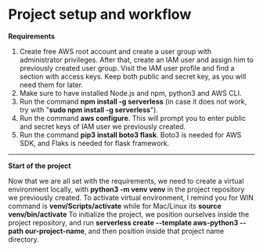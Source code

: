 # Project setup and workflow

**Requirements**

1. Create free AWS root account and create a user group with administrator privileges. After that, create an IAM user and assign him to previously created user group. Visit the IAM user profile and find a section with access keys. Keep both public and secret key, as you will need them for later.
2. Make sure to have installed Node.js and npm, python3 and AWS CLI.
3. Run the command **npm install -g serverless** (in case it does not work, try with "**sudo npm install -g serverless**"). 
4. Run the command **aws configure**. This will prompt you to enter public and secret keys of IAM user we previously created.
5. Run the command **pip3 install boto3 flask**. Boto3 is needed for AWS SDK, and Flaks is needed for flask framework.
--------------

**Start of the project**

Now that we are all set with the requirements, we need to create a virtual environment locally, with **python3 -m venv venv** in the project repository we previously created.
To activate virtual environment, I remind you for WIN command is **venv/Scripts/activate** while for Mac/Linux its **source venv/bin/activate**
To initialize the project, we position ourselves inside the project repository, and run **serverless create --template aws-python3 --path our-project-name**, and then position inside that project name directory.
